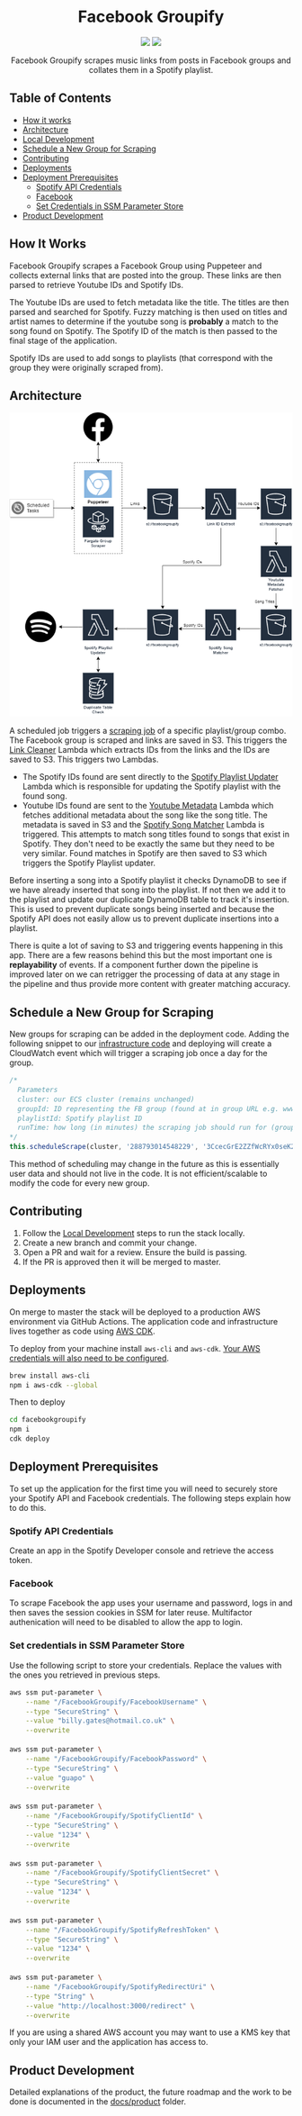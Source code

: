 <h1 align="center">
  <br>
   Facebook Groupify
</h1>

<p align="center">
<a href="https://github.com/JackOHara/facebookgroupify/actions?query=workflow%3ABuild?branch=main"><img src="https://github.com/jackohara/facebookgroupify/workflows/Build/badge.svg?branch=main"></a>
<a href="https://github.com/JackOHara/facebookgroupify/actions?query=workflow%3ADeployment"><img src="https://github.com/jackohara/facebookgroupify/workflows/Deployment/badge.svg"></a>
</p>

<p align="center">
  Facebook Groupify scrapes music links from posts in Facebook groups and collates them in a Spotify playlist.
</p>


## Table of Contents

* [How it works](#how-it-works)
* [Architecture](#architecture)
* [Local Development](#local-development)
* [Schedule a New Group for Scraping](#schedule-a-new-group-for-scraping)
* [Contributing](#contributing)
* [Deployments](#deployments)
* [Deployment Prerequisites](#deployment-prerequisites)
    * [Spotify API Credentials](#spotify-api-credentials)
    * [Facebook](#facebook)
    * [Set Credentials in SSM Parameter Store](#set-credentials-in-ssm-parameter-store)
* [Product Development](#product-development)

## How It Works
Facebook Groupify scrapes a Facebook Group using Puppeteer and collects external links that are posted into the group. These links are then parsed to retrieve Youtube IDs and Spotify IDs.

The Youtube IDs are used to fetch metadata like the title. The titles are then parsed and searched for Spotify. Fuzzy matching is then used on titles and artist names to determine if the youtube song is **probably** a match to the song found on Spotify. The Spotify ID of the match is then passed to the final stage of the application.

Spotify IDs are used to add songs to playlists (that correspond with the group they were originally scraped from).

## Architecture

<p align="center">  
<a href="https://drive.google.com/file/d/1tJdlG1rjz_DGWeln30z8vguZy2ArtEJM/view?usp=sharing"><img src="./docs/architecture/architecture.png"></a>
</p>

A scheduled job triggers a [scraping job](./resources/scraper_service) of a specific playlist/group combo. The Facebook group is scraped and links are saved in S3. This triggers the [Link Cleaner](./resources/functions/LinkCleaner) Lambda which extracts IDs from the links and the IDs are saved to S3. This triggers two Lambdas. 

- The Spotify IDs found are sent directly to the [Spotify Playlist Updater](./resources/functions/SpotifyPlaylistUpdater) Lambda which is responsible for updating the Spotify playlist with the found song. 
- Youtube IDs found are sent to the [Youtube Metadata](./resources/functions/YoutubeTitleFetcher) Lambda which fetches additional metadata about the song like the song title. The metadata is saved in S3 and the [Spotify Song Matcher](./resources/functions/YoutubeTitleToSpotifyId) Lambda is triggered. This attempts to match song titles found to songs that exist in Spotify. They don't need to be exactly the same but they need to be very similar. Found matches in Spotify are then saved to S3 which triggers the Spotify Playlist updater.

Before inserting a song into a Spotify playlist it checks DynamoDB to see if we have already inserted that song into the playlist. If not then we add it to the playlist and update our duplicate DynamoDB table to track it's insertion. This is used to prevent duplicate songs being inserted and because the Spotify API does not easily allow us to prevent duplicate insertions into a playlist.

There is quite a lot of saving to S3 and triggering events happening in this app. There are a few reasons behind this but the most important one is **replayability** of events. If a component further down the pipeline is improved later on we can retrigger the processing of data at any stage in the pipeline and thus provide more content with greater matching accuracy.


## Schedule a New Group for Scraping

New groups for scraping can be added in the deployment code. Adding the following snippet to our [infrastructure code](./lib/facebookgroupify.js) and deploying will create a CloudWatch event which will trigger a scraping job once a day for the group.

```javascript
/*
  Parameters
  cluster: our ECS cluster (remains unchanged)
  groupId: ID representing the FB group (found at in group URL e.g. www.facebook.com/groups/288793014548229)
  playlistId: Spotify playlist ID
  runTime: how long (in minutes) the scraping job should run for (groups with high activity should have more time)
*/
this.scheduleScrape(cluster, '288793014548229', '3CcecGrE2ZZfWcRYx0seK2', 4);
```

This method of scheduling may change in the future as this is essentially user data and should not live in the code. It is not efficient/scalable to modify the code for every new group.

## Contributing
1. Follow the [Local Development](#local-development) steps to run the stack locally. 
2. Create a new branch and commit your change. 
3. Open a PR and wait for a review. Ensure the build is passing.
4. If the PR is approved then it will be merged to master.

## Deployments
On merge to master the stack will be deployed to a production AWS environment via GitHub Actions. The application code and infrastructure lives together as code using [AWS CDK](https://docs.aws.amazon.com/cdk/latest/guide/home.html).

To deploy from your machine install ```aws-cli``` and ```aws-cdk```. [Your AWS credentials will also need to be configured](https://docs.aws.amazon.com/cli/latest/userguide/cli-chap-configure.html). 
```bash
brew install aws-cli
npm i aws-cdk --global
```

Then to deploy
```bash
cd facebookgroupify
npm i
cdk deploy
```

## Deployment Prerequisites
To set up the application for the first time you will need to securely store your Spotify API and Facebook credentials. The following steps explain how to do this.
### Spotify API Credentials 
Create an app in the Spotify Developer console and retrieve the access token.
### Facebook
To scrape Facebook the app uses your username and password, logs in and then saves the session cookies in SSM for later reuse. Multifactor authenication will need to be disabled to allow the app to login.
### Set credentials in SSM Parameter Store
Use the following script to store your credentials. Replace the values with the ones you retrieved in previous steps.
```bash
aws ssm put-parameter \
    --name "/FacebookGroupify/FacebookUsername" \
    --type "SecureString" \
    --value "billy.gates@hotmail.co.uk" \
    --overwrite

aws ssm put-parameter \
    --name "/FacebookGroupify/FacebookPassword" \
    --type "SecureString" \
    --value "guapo" \
    --overwrite

aws ssm put-parameter \
    --name "/FacebookGroupify/SpotifyClientId" \
    --type "SecureString" \
    --value "1234" \
    --overwrite

aws ssm put-parameter \
    --name "/FacebookGroupify/SpotifyClientSecret" \
    --type "SecureString" \
    --value "1234" \
    --overwrite

aws ssm put-parameter \
    --name "/FacebookGroupify/SpotifyRefreshToken" \
    --type "SecureString" \
    --value "1234" \
    --overwrite

aws ssm put-parameter \
    --name "/FacebookGroupify/SpotifyRedirectUri" \
    --type "String" \
    --value "http://localhost:3000/redirect" \
    --overwrite
```
If you are using a shared AWS account you may want to use a KMS key that only your IAM user and the application has access to.

## Product Development
Detailed explanations of the product, the future roadmap and the work to be done is documented in the [docs/product](./docs/product) folder.
